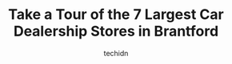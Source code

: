 ---
layout: ampstory
image: https://i0.wp.com/www.auto.or.id/wp-content/uploads/2023/06/united-car-sales-0-brantford-1686327331.jpeg?resize=640,853
author: techidn
featured: false
description: Brantford, Ontario, Canada is a haven for Car Dealership enthusiasts, boasting an impressive array of 7 top-notch establishments. Whether youre a seasoned connoisseur or simply curious to e
title: Take a Tour of the 7 Largest Car Dealership Stores in Brantford
cover:
   title: Take a Tour of the 7 Largest Car Dealership Stores in Brantford
   subtitle: AUTO.OR.ID
   background: https://www.auto.or.id/wp-content/uploads/2023/06/united-car-sales-0-brantford-1686327331.jpeg

pages: 
 - layout: thirds
   top: <h1>#1 Brantford Chrysler Dodge Jeep Ltd.</h1>
   bottom: "<p>Had a great experience at Brant Chrysler. Stephanie was the sales lady who helped us and she was AMAZING! Stephanie went above and beyond for us and helped us find a perf</p>"
   background: https://www.auto.or.id/wp-content/uploads/2023/06/united-car-sales-1-brantford-1686327332.jpeg
   backgroundblur: true
 - layout: thirds
   top: <h1>#2 Brantford Nissan</h1>
   bottom: "<p>338 King George Rd, Brantford, ON N3R 5M1, Canada</p>"
   background: https://www.auto.or.id/wp-content/uploads/2023/06/united-car-sales-2-brantford-1686327332.jpeg
   cta:
      link: https://www.auto.or.id/take-a-tour-of-the-7-largest-car-dealership-stores-in-brantford/
      text: Take a Tour of the 7 Largest Car Dealership Stores in Brantford
 - layout: thirds
   top: <h1>#3 Munro Motors</h1>
   bottom: "<p>487 Park Rd N, Brantford, ON N3R 7K8, Canada</p>"
   background: https://images.unsplash.com/photo-1532578498858-e21a39e0a449?ixlib=rb-4.0.3&ixid=MnwxMjA3fDB8MHxwaG90by1wYWdlfHx8fGVufDB8fHx8&auto=format&fit=crop&w=640&h=853&q=80
   cta:
      link: https://www.auto.or.id/take-a-tour-of-the-7-largest-car-dealership-stores-in-brantford/
      text: Take a Tour of the 7 Largest Car Dealership Stores in Brantford
 - layout: thirds
   top: <h1>#4 Deejays Auto Sales & Service</h1>
   bottom: "<p>460 Powerline Rd, Brantford, ON N3R 7Y5, Canada</p>"
   background: https://images.unsplash.com/photo-1563059999-9bcd13ce672d?ixlib=rb-4.0.3&ixid=MnwxMjA3fDB8MHxwaG90by1wYWdlfHx8fGVufDB8fHx8&auto=format&fit=crop&w=640&h=853&q=80
   cta:
      link: https://www.auto.or.id/take-a-tour-of-the-7-largest-car-dealership-stores-in-brantford/
      text: Take a Tour of the 7 Largest Car Dealership Stores in Brantford
 - layout: thirds
   top: <h1>#5 Trips Auto</h1>
   bottom: "<p>50 King George Rd, Brantford, ON N3R 5K3, Canada</p>"
   background: https://images.unsplash.com/photo-1628188687881-0a34984b3531?ixlib=rb-4.0.3&ixid=MnwxMjA3fDB8MHxwaG90by1wYWdlfHx8fGVufDB8fHx8&auto=format&fit=crop&w=640&h=853&q=80
   cta:
      link: https://www.auto.or.id/take-a-tour-of-the-7-largest-car-dealership-stores-in-brantford/
      text: Take a Tour of the 7 Largest Car Dealership Stores in Brantford
 - layout: thirds
   top: <h1>#6 Right Choice Auto Sales</h1>
   bottom: "<p>129 Charing Cross St, Brantford, ON N3R 2J2, Canada</p>"
   background: https://images.unsplash.com/photo-1525609004556-c46c7d6cf023?ixlib=rb-4.0.3&ixid=MnwxMjA3fDB8MHxwaG90by1wYWdlfHx8fGVufDB8fHx8&auto=format&fit=crop&w=640&h=853&q=80
   cta:
      link: https://www.auto.or.id/take-a-tour-of-the-7-largest-car-dealership-stores-in-brantford/
      text: Take a Tour of the 7 Largest Car Dealership Stores in Brantford
 - layout: thirds
   top: <h1>#7 Lynden Auto Depot</h1>
   bottom: "<p>230 Lynden Rd, Brantford, ON N3R 8A3, Canada</p>"
   background: https://images.unsplash.com/photo-1504887764023-6f27056d186c?ixlib=rb-4.0.3&ixid=MnwxMjA3fDB8MHxwaG90by1wYWdlfHx8fGVufDB8fHx8&auto=format&fit=crop&w=640&h=853&q=80
   cta:
      link: https://www.auto.or.id/take-a-tour-of-the-7-largest-car-dealership-stores-in-brantford/
      text: Take a Tour of the 7 Largest Car Dealership Stores in Brantford
 - layout: thirds
   middle: Continue reading...
   background: https://images.unsplash.com/photo-1596179570006-e6b11fac059b?ixlib=rb-4.0.3&ixid=MnwxMjA3fDB8MHxwaG90by1wYWdlfHx8fGVufDB8fHx8&auto=format&fit=crop&w=640&h=853&q=80
   cta:
      link: https://www.auto.or.id/take-a-tour-of-the-7-largest-car-dealership-stores-in-brantford/
      text: Take a Tour of the 7 Largest Car Dealership Stores in Brantford

---